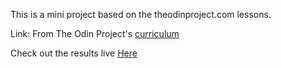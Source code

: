 This is a mini project based on the theodinproject.com lessons.

Link: From The Odin Project's [curriculum](http://www.theodinproject.com/courses/web-development-101/lessons/html-css)

Check out the results live [Here](https://BigVisTBE.github.io/google-homepage) 
